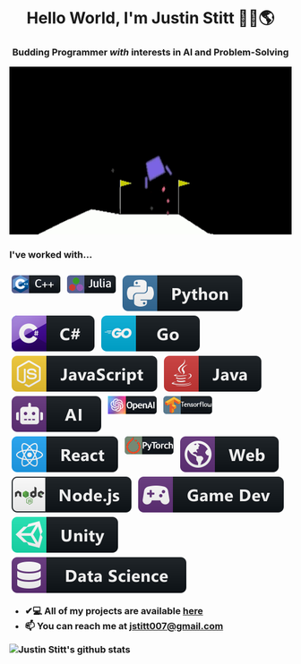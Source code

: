 <h1 align="center">Hello World, I'm Justin Stitt 🙋‍♂️🌎 </h1>
<h3 align="center">Budding Programmer <em>with</em> interests in AI and Problem-Solving</h3>

<p align="center">
  <img width="900" height="300" src="/media/githubprofilegif1.gif">
</p>

<p align="left">
  
<h3> I've worked with... <h3>

<img src="/media/cpplangbadge.png" alt="html" style="vertical-align:top; margin:4px">
<img src="/media/julialangbadge.png" alt="html" style="vertical-align:top; margin:4px">
<img src="https://raw.githubusercontent.com/samuelsandoval1/samuelsandoval1/master/svg/dev/languages/python.svg" alt="html" style="vertical-align:top; margin:4px">
<img src="https://raw.githubusercontent.com/samuelsandoval1/samuelsandoval1/master/svg/dev/languages/csharp.svg" alt="html" style="vertical-align:top; margin:4px">
<img src="https://raw.githubusercontent.com/samuelsandoval1/samuelsandoval1/master/svg/dev/languages/go.svg" alt="html" style="vertical-align:top; margin:4px">
<img src="https://raw.githubusercontent.com/samuelsandoval1/samuelsandoval1/master/svg/dev/languages/js.svg" alt="html" style="vertical-align:top; margin:4px">
<img src="https://raw.githubusercontent.com/samuelsandoval1/samuelsandoval1/master/svg/dev/languages/java.svg" alt="html" style="vertical-align:top; margin:4px">
<img src="https://raw.githubusercontent.com/samuelsandoval1/samuelsandoval1/master/svg/dev/misc/ai.svg" alt="html" style="vertical-align:top; margin:4px">
<img src="/media/openaibadge.png" alt="html" style="vertical-align:top; margin:4px">
<img src="/media/tfbadge.png" alt="html" style="vertical-align:top; margin:4px">
<img src="https://raw.githubusercontent.com/samuelsandoval1/samuelsandoval1/master/svg/dev/frameworks/react.svg" alt="html" style="vertical-align:top; margin:4px">
<img src="/media/pytorchbadge.png" alt="html" style="vertical-align:top; margin:4px">
<img src="https://raw.githubusercontent.com/samuelsandoval1/samuelsandoval1/master/svg/dev/misc/web.svg" alt="html" style="vertical-align:top; margin:4px">
<img src="https://raw.githubusercontent.com/samuelsandoval1/samuelsandoval1/master/svg/dev/frameworks/nodejs.svg" alt="html" style="vertical-align:top; margin:4px">
<img src="https://raw.githubusercontent.com/samuelsandoval1/samuelsandoval1/master/svg/dev/misc/gamedev.svg" alt="html" style="vertical-align:top; margin:4px">
<img src="https://raw.githubusercontent.com/samuelsandoval1/samuelsandoval1/master/svg/dev/frameworks/unity.svg" alt="html" style="vertical-align:top; margin:4px">
<img src="https://raw.githubusercontent.com/samuelsandoval1/samuelsandoval1/master/svg/dev/misc/datascience.svg" alt="html" style="vertical-align:top; margin:4px">


</p>

- ✔💻 All of my projects are available  [here](https://github.com/JustinStitt?tab=repositories)
- 📫 You can reach me at **jstitt007@gmail.com**

![Justin Stitt's github **stats**](https://github-readme-stats.vercel.app/api?username=justinstitt&show_icons=true&theme=tokyonight)

